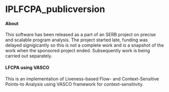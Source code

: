 # IPLFCPA_publicversion

#### About

This software has been released as a part of an SERB project on precise and scalable program analysis. The project started late, funding was delayed 
signigicantly so this is not a complete work and is a snapshot of the work when the sponsored project ended. Subsequently work is being carried out 
separately.

#### LFCPA using VASCO

This is an implementation of Liveness-based Flow- and Context-Sensitive Points-to Analysis using VASCO framework for context-sensitivity.
